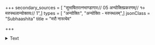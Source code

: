 +++
secondary_sources = [ "सुभाषितरत्नभाण्डागारः// 05 अन्योक्तिप्रकरणम्// १० मरुस्थलान्योक्तयः// 1",]
types = [ "अन्योक्तिः", "अन्योक्तिः - मरुस्थलम्",]
jsonClass = "Subhaashita"
title = "मरौ नास्त्येव"

+++

<details><summary>Text</summary>

मरौ नास्त्येव सलिलं कृच्छ्राद्यद्यपि लभ्यते।  
तत्कटु स्तोकमुष्णं च न करोति वितृष्णताम्॥
</details>
